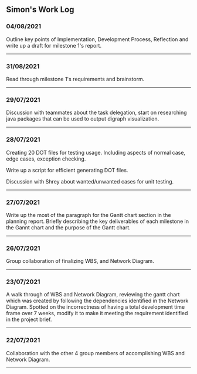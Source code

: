 ## Simon's Work Log

### 04/08/2021
Outline key points of Implementation, Development Process, Reflection and write up a draft for milestone 1's report.

---

### 31/08/2021
Read through milestone 1's requirements and brainstorm.

---

### 29/07/2021

Discussion with teammates about the task delegation, start on researching java packages that can be used to output digraph visualization.

---

### 28/07/2021

Creating 20 DOT files for testing usage. Including aspects of normal case, edge cases, exception checking.

Write up a script for efficient generating DOT files.

Discussion with Shrey about wanted/unwanted cases for unit testing.

---

### 27/07/2021

Write up the most of the paragraph for the Gantt chart section in the planning report. Briefly describing the key deliverables of each milestone in the Gannt chart and the purpose of the Gantt chart.

---

### 26/07/2021

Group collaboration of finalizing WBS, and Network Diagram.

---

### 23/07/2021

A walk through of WBS and Network Diagram, reviewing the gantt chart which was created by following the dependencies identified in the Network Diagram. Spotted on the incorrectness of having a total development time frame over 7 weeks, modify it to make it meeting the requirement identified in the project brief.

---

### 22/07/2021

Collaboration with the other 4 group members of accomplishing WBS and Network Diagram.

---
